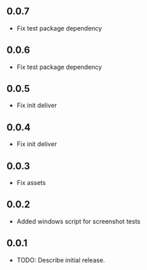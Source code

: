## 0.0.7

- Fix test package dependency

## 0.0.6

- Fix test package dependency

## 0.0.5

- Fix init deliver

## 0.0.4

- Fix init deliver

## 0.0.3

- Fix assets

## 0.0.2

- Added windows script for screenshot tests

## 0.0.1

- TODO: Describe initial release.
